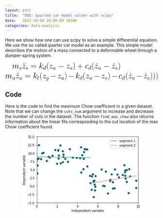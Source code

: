 ```yaml
---
layout: post
title:  "ODE: quarted car model solver with scipy"
date:   2022-10-04 20:00:00 +0100
categories: data-analysis
---
```


Here we show how one can use scipy to solve a simple differential equation. We use the so called quarter car model as an example. This simple model describes the motion of a mass connected to a deformable wheel through a dumper-spring system. 



<p style="text-align:center;"><img src="/asset/images/scipy/quarter_car_eq.png" alt="quarter_car_equation" higth="300"></p>


## Code
Here is the code to find the maximum Chow coefficient in a given dataset. Note that we can change the `cuts_num` argument to increase and decrease the number of cuts in the dataset. The function `find_max_chow` also returns information about the linear fits corresponding to the cut location of the max Chow coefficient found.

<p style="text-align:center;"><img src="/asset/images/data-exploration/chow_static.png" alt="chow example" width="400"></p>
